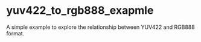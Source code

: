 # yuv422_to_rgb888_exapmle
A simple example to explore the relationship between YUV422 and RGB888 format.
